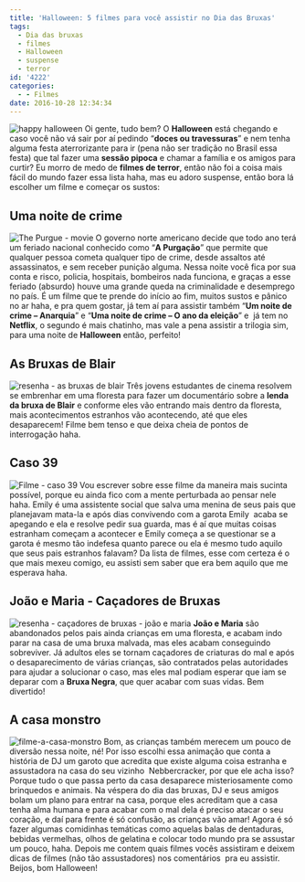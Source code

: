 ```yaml
---
title: 'Halloween: 5 filmes para você assistir no Dia das Bruxas'
tags:
  - Dia das bruxas
  - filmes
  - Halloween
  - suspense
  - terror
id: '4222'
categories:
  - - Filmes
date: 2016-10-28 12:34:34
---
```


![happy halloween](http://natalia.blog.br/wp-content/uploads/2016/10/giphy.gif) Oi gente, tudo bem? O **Halloween** está chegando e caso você não vá sair por aí pedindo “**doces ou travessuras**” e nem tenha alguma festa aterrorizante para ir (pena não ser tradição no Brasil essa festa) que tal fazer uma **sessão pipoca** e chamar a família e os amigos para curtir? Eu morro de medo de **filmes de terror**, então não foi a coisa mais fácil do mundo fazer essa lista haha, mas eu adoro suspense, então bora lá escolher um filme e começar os sustos:

## Uma noite de crime

![The Purgue - movie](http://natalia.blog.br/wp-content/uploads/2016/10/filme-uma-noite-de-crime.png) O governo norte americano decide que todo ano terá um feriado nacional conhecido como “**A Purgação**” que permite que qualquer pessoa cometa qualquer tipo de crime, desde assaltos até assassinatos, e sem receber punição alguma. Nessa noite você fica por sua conta e risco, policia, hospitais, bombeiros nada funciona, e graças a esse feriado (absurdo) houve uma grande queda na criminalidade e desemprego no país. É um filme que te prende do início ao fim, muitos sustos e pânico no ar haha, e pra quem gostar, já tem aí para assistir também “**Um noite de crime – Anarquia**” e “**Uma noite de crime – O ano da eleição**” e  já tem no **Netflix**, o segundo é mais chatinho, mas vale a pena assistir a trilogia sim, para uma noite de **Halloween** então, perfeito!

## As Bruxas de Blair

![resenha - as bruxas de blair](http://natalia.blog.br/wp-content/uploads/2016/10/filme-as-bruxas-de-blair.jpg) Três jovens estudantes de cinema resolvem se embrenhar em uma floresta para fazer um documentário sobre a **lenda da bruxa de Blair** e conforme eles vão entrando mais dentro da floresta, mais acontecimentos estranhos vão acontecendo, até que eles desaparecem! Filme bem tenso e que deixa cheia de pontos de interrogação haha.

## Caso 39

![Filme - caso 39 ](http://natalia.blog.br/wp-content/uploads/2016/10/caso-39-filme.jpg) Vou escrever sobre esse filme da maneira mais sucinta possível, porque eu ainda fico com a mente perturbada ao pensar nele haha. Emily é uma assistente social que salva uma menina de seus pais que planejavam mata-la e após dias convivendo com a garota Emily  acaba se apegando e ela e resolve pedir sua guarda, mas é aí que muitas coisas estranham começam a acontecer e Emily começa a se questionar se a garota é mesmo tão indefesa quanto parece ou ela é mesmo tudo aquilo que seus pais estranhos falavam? Da lista de filmes, esse com certeza é o que mais mexeu comigo, eu assisti sem saber que era bem aquilo que me esperava haha.

## João e Maria - Caçadores de Bruxas

![resenha - caçadores de bruxas - joão e maria](http://natalia.blog.br/wp-content/uploads/2016/10/filme-joão-e-maria-caçadores-de-bruxas.jpg) **João e Maria** são abandonados pelos pais ainda crianças em uma floresta, e acabam indo parar na casa de uma bruxa malvada, mas eles acabam conseguindo sobreviver. Já adultos eles se tornam caçadores de criaturas do mal e após o desaparecimento de várias crianças, são contratados pelas autoridades para ajudar a solucionar o caso, mas eles mal podiam esperar que iam se deparar com a **Bruxa Negra**, que quer acabar com suas vidas. Bem divertido!

## A casa monstro

![filme-a-casa-monstro](http://natalia.blog.br/wp-content/uploads/2016/10/animação-a-casa-monstro.jpg) Bom, as crianças também merecem um pouco de diversão nessa noite, né! Por isso escolhi essa animação que conta a história de DJ um garoto que acredita que existe alguma coisa estranha e assustadora na casa do seu vizinho  Nebbercracker, por que ele acha isso? Porque tudo o que passa perto da casa desaparece misteriosamente como brinquedos e animais. Na véspera do dia das bruxas, DJ e seus amigos bolam um plano para entrar na casa, porque eles acreditam que a casa tenha alma humana e para acabar com o mal dela é preciso atacar o seu coração, e daí para frente é só confusão, as crianças vão amar! Agora é só fazer algumas comidinhas temáticas como aquelas balas de dentaduras, bebidas vermelhas, olhos de gelatina e colocar todo mundo pra se assustar um pouco, haha. Depois me contem quais filmes vocês assistiram e deixem dicas de filmes (não tão assustadores) nos comentários  pra eu assistir. Beijos, bom Halloween!